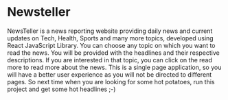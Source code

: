 # Newsteller
NewsTeller is a news reporting website providing daily news and current updates on Tech, Health, Sports and many more topics, developed using React JavaScript Library.
You can choose any topic on which you want to read the news.
You will be provided with the headlines and their respective descriptions.
If you are interested in that topic, you can click on the read more to read more about the news.
This is a single page application, so you will have a better user experience as you will not be directed to different pages.
So next time when you are looking for some hot potatoes, run this project and get some hot headlines ;-)
